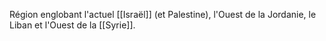 Région englobant l'actuel [[Israël]] (et Palestine), l'Ouest de la Jordanie, le Liban et l'Ouest de la [[Syrie]].